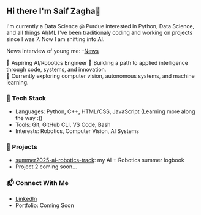## Hi there I'm Saif Zagha👋
I'm currently a Data Science @ Purdue interested in Python, Data Science, and all things AI/ML
I've been traditionaly coding and working on projects since I was 7. Now I am shifting into AI.

News Interview of young me:
-[News](https://www.youtube.com/watch?v=R7naUuOyoXs&list=LL&index=1&t=4s&pp=gAQBiAQB)

🚀 Aspiring AI/Robotics Engineer 
🧠 Building a path to applied intelligence through code, systems, and innovation.  
🔬 Currently exploring computer vision, autonomous systems, and machine learning.  

### 🔧 Tech Stack
- Languages: Python, C++, HTML/CSS, JavaScript (Learning more along the way :))
- Tools: Git, GitHub CLI, VS Code, Bash
- Interests: Robotics, Computer Vision, AI Systems

### 🔗 Projects
- [summer2025-ai-robotics-track](https://github.com/saif-alzagha/summer2025-ai-robotics-track): my AI + Robotics summer logbook
- Project 2 coming soon...

### 📬 Connect With Me
- [LinkedIn](https://linkedin.com/in/saif-zagha)
- Portfolio: Coming Soon
<!--
**saif-alzagha/saif-alzagha** is a ✨ _special_ ✨ repository because its `README.md` (this file) appears on your GitHub profile.

Here are some ideas to get you started:

- 🔭 I’m currently working on ...
- 🌱 I’m currently learning ...
- 👯 I’m looking to collaborate on ...
- 🤔 I’m looking for help with ...
- 💬 Ask me about ...
- 📫 How to reach me: ...
- 😄 Pronouns: ...
- ⚡ Fun fact: ...
-->
